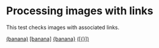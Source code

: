 # Processing images with links

This test checks images with associated links.

[\(banana\)](http://some.link) [\[banana\]](http://some.link) [{banana}](http://some.link) [\(\[{}\]\)](http://some.link) [](http://some.link)


